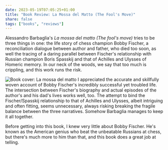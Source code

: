 ```yaml
---
date: 2023-05-19T07:05:25+01:00
title: "Book Review: La Mossa del Matto (The Fool's Move)"
share: false
tags: ["books", "reviews"]
---
```

Alessandro Barbaglia's *La mossa del matto (The fool's move)* tries to be three things in one: the life story of chess
champion Bobby Fischer, a reconciliation dialogue between author and father, who died too soon, as well the tracing of a
daring parallel between Fischer's relationship with Russian champion Boris Spasskij and that of Achilles and Ulysses of
Homeric memory. In our neck of the woods, we say that too much is crippling, and this work runs the risk. 

![Book cover: La mossa del matto](/images/book-cover-la-mossa-del-matto.jpg#right)
I appreciated the accurate and skillfully woven account of Bobby Fischer's incredibly successful yet troubled
life. The intersection between Fischer's biography and actual episodes of the author's and his dad's lives works well,
too. The attempt to bind the Fischer/Spasskij relationship to that of Achilles and Ulysses, albeit intriguing and often
fitting, seems unnecessary, always risking breaking the fragile balance between the three narratives. Somehow Barbaglia
manages to keep it all together.

Before getting into this book, I knew very little about Bobby Fischer. He's known as the American genius who beat the
unbeatable Russians at chess, but there's much more to him than that, and this book does a great job at telling.

